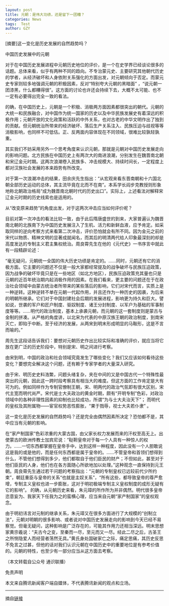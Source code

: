 ```yaml
---
layout: post
title: 元朝：是伟大功绩，还是留下一团糟？
categories: News
tags:  Test
author: GZY
---
```


[摘要]这一变化是历史发展的自然趋势吗？

中国历史发展中的元朝

对于在中国历史发展进程中元朝历史地位的评价，是一个在史学界已经谈论很多的话题。总体来看，似乎有两种不同的趋向。不专治蒙元史、主要研究其他朝代历史的学者，从经济破坏和人身依附关系强化的方面出发，对元朝倾向于否定。而蒙元史专家则较多地强调元朝的积极因素，反对“特别夸大元朝的黑暗面” ，“说元朝一团漆黑，什么都糟得很”。这方面的讨论也许还会持续下去，大概不太可能、也不一定有必要得出完全一致的看法。

的确，在中国历史上，元朝是一个积极、消极两方面因素都很突出的朝代。元朝的大统一和民族融合，对中国作为统一国家的历史以及中华民族发展史有着深远的积极作用；元朝开放的文化政策和活跃的中外关系，也对古老的中华文明作出了独到的贡献。但元朝统治所带来的经济破坏、落后生产关系注入、民族压迫与歧视等等消极影响，也同样不可低估。正、反两面内容体现在不同领域，很难比较孰轻孰重。

其实我们不妨采用另外一个思考角度来认识元朝，那就是元朝对中国历史发展走向的影响问题。北方民族在中国历史上有两次大的南进浪潮，分别发生在魏晋南北朝和宋辽金元时期。这两次浪潮卷入民族多、冲击规模大、持续时间长，一定程度上都对汉族社会发展的本来趋势有所改变。

对于第一次浪潮冲击的结果，田余庆先生指出：“从宏观来看东晋南朝和十六国北朝全部历史运动的总体，其主流毕竟在北而不在南”。本系学长阎步克教授则形象地称北朝政治格局“成为魏晋南北朝时代的历史出口”。实际上，上述看法对解释宋辽金元时期的历史线索也是适用的。

从“改变原来趋势”的角度出发，对于这两次冲击应当如何评价呢？

目前对第一次冲击的看法比较一致，由于此后隋唐盛世的到来，大家普遍认为魏晋南北朝的北族南下为中国历史发展注入了生机、活力和新鲜血液，应予肯定。如采取同样的逆向考察方式来看第二次冲击，评价恐怕就会有所不同。因为金元之前的宋代以物质、精神文明的显著成就闻名，而其后的明清两代给人印象最深刻的却是高度发达的专制主义君主集权统治。周良霄先生在他的《元代史》一书序言中就此有一段精辟论述：

“毫无疑问，元朝统一全国的伟大历史功绩是肯定的。……同时，元朝还有它的消极方面。它主要的问题还不仅是一般大家都经常提及的战争破坏与民族压迫政策，因为战争的破坏毕竟只是在一些地区（如北方地区），民族压迫政策充其量也只是元朝的近百年统治期内起消极作用的因素。在我们看来，更主要的问题还在于在政治社会领域中由蒙古统治者所带来的某些落后的影响，它们对宋代而言，实质上是一种逆转。这种逆转不单在元朝一代起作用，并且还作为一种历史的因袭，为后来的明朝所继承。它们对于中国封建社会后期的发展进程，影响更为持久和巨大。譬如说，世袭的军户和匠户制度、驱奴制度、诸王分封制度、以军户为基础的军事制度等等。……明代的政治制度，基本上承袭元朝，而元朝的这一套制度则是蒙古与金制的拼凑。从严格的角度讲，以北宋为代表的中原汉族王朝的政治制度，到南宋灭亡，即陷于中断。至于经济的发展，从两宋到明末形成明显的马鞍形，这是不言而喻的。”

周先生这段话告诉我们：要想对元朝历史作出比较实际和准确的评价，就应当将它放在更广泛的历史阶段中，特别是宋、明之间进行考察。

由宋到明，中国的政治和社会领域究竟发生了哪些变化？我们又应该如何看待这些变化？要想完全解决这个问题，还有赖于专家学者的大量深入研究。

由于宋、明历史史料浩繁，问题头绪复杂，夹在中间的又是中国古代一个特殊性最突出的元朝，因此这一跨时段考察具有相当大的难度。但这方面的工作肯定是大有可为的。例如同样作为专制官僚制王朝，宋、明两代的政治气氛即有很大区别，宋代主宽而明代尚严。宋代是士大夫政治的黄金时期，颇有“开明专制”色彩，对政治领域中的各种非理性因素的抑制也比较成功，所谓“为与士大夫治天下”； 而明代的皇权及其附属物——宦官权势恶性膨胀，“果于戮辱，视士大夫若仆隶” 。

这一变化是历史发展的自然趋势吗？还是完全由偶然因素所决定？恐怕都不是，其中应当有元朝的影响。

在“家产制国家”色彩浓重的大蒙古国，由父家长权力发展而来的汗权至高无上。出使蒙古的欧洲传教士加宾尼说：“鞑靼皇帝对于每一个人具有一种惊人的权力。……一切东西都掌握在皇帝手中，达到这样一种程度，因此没有一个人胆敢说这是我的或是他的，而是任何东西都是属于皇帝的。……不管皇帝和首领们想得到什么，不管他们想得到多少，他们都取自于他们臣民的财产；不但如此，甚至对于他们臣民的人身，他们也在各方面随心所欲地加以处理。”这种观念一直保持到元王朝。周良霄先生通过若干问题的考察指出：“元朝的专制皇权已远较前代少所约束”，朝廷重臣与皇帝的关系“也就是主奴关系”，“所有这些，都导致皇帝的尊严愈增，专制主义皇权也进一步膨胀，这对于明初极端专制主义皇权制度的成形无疑有它的影响”。 的确，从元朝历史来看，朱元璋的所作所为并非偶然。明代很多皇帝恣意妄为、我家天下任我为之的蛮横心理，应当来自元朝“家产制国家”的皇权观念。

由于明初讳言对元制的继承关系，朱元璋又在很多方面进行了大规模的“创制立法”，元朝对明朝的很多影响、或者说对中国历史发展走向的影响到今天已经不易察觉。但毫无疑问，这种影响是广泛存在的，可能其作用力还相当深远。明末思想家黄宗羲说：“夫古今之变，至秦而一尽，至元而又一尽。经此二尽之后，古圣王之所恻隐爱人而经营者荡然无具。”黄氏身处国破家亡之际，痛定思痛，其历史反思不免言之过甚，但他的话对我们认识元朝在中国历史中的重要地位是有参考价值的。元朝的特性，也至少有一部分应当从这方面去考察。

（本文转载自公众号 通识联播）

免责声明

本文来自腾讯新闻客户端自媒体，不代表腾讯新闻的观点和立场。

*****

摘自[链接](https://view.news.qq.com/a/20180521/029443.htm)